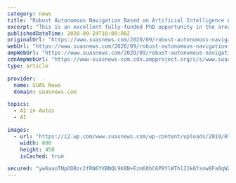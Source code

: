 ```yaml
---
category: news
title: "Robust Autonomous Navigation Based on Artificial Intelligence Approaches PhD"
excerpt: "This is an excellent fully-funded PhD opportunity in the area of autonomy, navigation, and artificial intelligence, aiming to pave a way to wider implementation of autonomous systems, such as drones or self-driving cars into our everyday life. Although ..."
publishedDateTime: 2020-09-24T10:09:00Z
originalUrl: "https://www.suasnews.com/2020/09/robust-autonomous-navigation-based-on-artificial-intelligence-approaches-phd/"
webUrl: "https://www.suasnews.com/2020/09/robust-autonomous-navigation-based-on-artificial-intelligence-approaches-phd/"
ampWebUrl: "https://www.suasnews.com/2020/09/robust-autonomous-navigation-based-on-artificial-intelligence-approaches-phd/amp/"
cdnAmpWebUrl: "https://www-suasnews-com.cdn.ampproject.org/c/s/www.suasnews.com/2020/09/robust-autonomous-navigation-based-on-artificial-intelligence-approaches-phd/amp/"
type: article

provider:
  name: SUAS News
  domain: suasnews.com

topics:
  - AI in Autos
  - AI

images:
  - url: "https://i2.wp.com/www.suasnews.com/wp-content/uploads/2019/07/201907CASCADE-June-testingplanes800x450.jpg?fit=800%2C450&ssl=1"
    width: 800
    height: 450
    isCached: true

secured: "yw6aaoTNpODBzc2fRN6YXBNQL9K8N+Ezm60bC6P8YlWThl21k6fsnw8Fa0qWZJVPI3ebUPGYugvf1bvSz7HKKs5Z1GjbaMT4kEMy6NI8xOx9y6qrN62gw/O72Klx48TLfcFBFluRjyrRkQYl6MBVLTLj4rtK1eEOOFWZaeH8N60DrpNX4FONIUOrGCApcxkG1R9e04y2YjWTkE3Bmgl2gIzCXQi9O9xgYZpnCzDhTxk+Jul8xnJXncwMeaCKVgIaV87vFcgshVJ0k2ZVujbsNPSyipypVki2jIh/N8GsxfvDEMy0MtewOEz9+qQj+ni4H0PYcuX91ciPQqSx/ikA2nQvNAnstAY+HECRScqrwCU=;2tnVRPkyA1Hc75tIvvam8w=="
---
```


